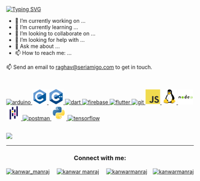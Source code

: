 [![Typing SVG](https://readme-typing-svg.herokuapp.com?lines=%3Cp%3E+Hi+%F0%9F%91%8B++I+am+Raghav+Sharma+%3C%2Fp%3E)](https://git.io/typing-svg)

- 🔭 I’m currently working on ...
- 🌱 I’m currently learning ...
- 👯 I’m looking to collaborate on ...
- 🤔 I’m looking for help with ...
- 💬 Ask me about ...
- 📫 How to reach me: ...

 📫 Send an email to raghav@seriamigo.com to get in touch.

<br>
  
  
<p align="left"> <a href="https://www.arduino.cc/" target="_blank" rel="noreferrer"> <img src="https://cdn.worldvectorlogo.com/logos/arduino-1.svg" alt="arduino" width="40" height="40"/> </a> <a href="https://www.cprogramming.com/" target="_blank" rel="noreferrer"> <img src="https://raw.githubusercontent.com/devicons/devicon/master/icons/c/c-original.svg" alt="c" width="40" height="40"/> </a> <a href="https://www.w3schools.com/cpp/" target="_blank" rel="noreferrer"> <img src="https://raw.githubusercontent.com/devicons/devicon/master/icons/cplusplus/cplusplus-original.svg" alt="cplusplus" width="40" height="40"/> </a> <a href="https://dart.dev" target="_blank" rel="noreferrer"> <img src="https://www.vectorlogo.zone/logos/dartlang/dartlang-icon.svg" alt="dart" width="40" height="40"/> </a> <a href="https://firebase.google.com/" target="_blank" rel="noreferrer"> <img src="https://www.vectorlogo.zone/logos/firebase/firebase-icon.svg" alt="firebase" width="40" height="40"/> </a> <a href="https://flutter.dev" target="_blank" rel="noreferrer"> <img src="https://www.vectorlogo.zone/logos/flutterio/flutterio-icon.svg" alt="flutter" width="40" height="40"/> </a> <a href="https://git-scm.com/" target="_blank" rel="noreferrer"> <img src="https://www.vectorlogo.zone/logos/git-scm/git-scm-icon.svg" alt="git" width="40" height="40"/> </a> <a href="https://developer.mozilla.org/en-US/docs/Web/JavaScript" target="_blank" rel="noreferrer"> <img src="https://raw.githubusercontent.com/devicons/devicon/master/icons/javascript/javascript-original.svg" alt="javascript" width="40" height="40"/> </a> <a href="https://www.linux.org/" target="_blank" rel="noreferrer"> <img src="https://raw.githubusercontent.com/devicons/devicon/master/icons/linux/linux-original.svg" alt="linux" width="40" height="40"/> </a> <a href="https://nodejs.org" target="_blank" rel="noreferrer"> <img src="https://raw.githubusercontent.com/devicons/devicon/master/icons/nodejs/nodejs-original-wordmark.svg" alt="nodejs" width="40" height="40"/> </a> <a href="https://pandas.pydata.org/" target="_blank" rel="noreferrer"> <img src="https://raw.githubusercontent.com/devicons/devicon/2ae2a900d2f041da66e950e4d48052658d850630/icons/pandas/pandas-original.svg" alt="pandas" width="40" height="40"/> </a> <a href="https://postman.com" target="_blank" rel="noreferrer"> <img src="https://www.vectorlogo.zone/logos/getpostman/getpostman-icon.svg" alt="postman" width="40" height="40"/> </a> <a href="https://www.python.org" target="_blank" rel="noreferrer"> <img src="https://raw.githubusercontent.com/devicons/devicon/master/icons/python/python-original.svg" alt="python" width="40" height="40"/> </a> <a href="https://www.tensorflow.org" target="_blank" rel="noreferrer"> <img src="https://www.vectorlogo.zone/logos/tensorflow/tensorflow-icon.svg" alt="tensorflow" width="40" height="40"/> </a> </p>

<br>
  <img height="180em" src="https://github-readme-stats-eight-theta.vercel.app/api/top-langs/?username=kanwarmanraj&layout=compact&langs_count=8&theme=algolia"/>

<hr>

<h3 align="center">Connect with me:</h3>
<p align="center">
<a href="https://twitter.com/kanwar_manraj" target="blank"><img align="center" src="https://img.icons8.com/bubbles/344/twitter-circled.png" alt="kanwar_manraj" height="50" width="50" /></a> &nbsp;&nbsp;&nbsp;
<a href="https://www.linkedin.com/in/kanwarmanraj/" target="blank"><img align="center" src="https://img.icons8.com/bubbles/452/linkedin.png" alt="kanwar manraj" height="50" width="50" /></a>&nbsp;&nbsp;&nbsp;&nbsp;
<a href="https://instagram.com/kanwar_manraj" target="blank"><img align="center" src="https://img.icons8.com/bubbles/344/instagram-new--v2.png" alt="kanwarmanraj" height="50" width="50" /></a>&nbsp;&nbsp;&nbsp;
<a href="https://medium.com/@kanwarmanraj" target="blank"><img align="center" src="https://img.icons8.com/bubbles/344/medium-new.png" alt="kanwarmanraj" height="50" width="50" /></a>
</p>

<!--
**raghavsharmars/raghavsharmars** is a ✨ _special_ ✨ repository because its `README.md` (this file) appears on your GitHub profile.

Here are some ideas to get you started:


- 😄 Pronouns: ...
- ⚡ Fun fact: ...
-->
